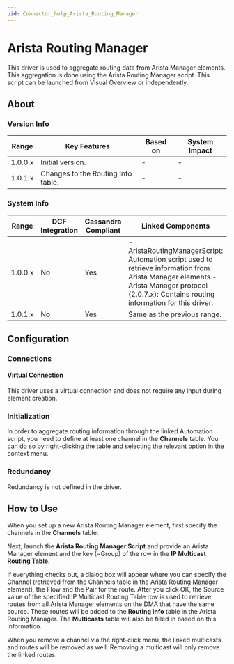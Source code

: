 ```yaml
---
uid: Connector_help_Arista_Routing_Manager
---
```


# Arista Routing Manager

This driver is used to aggregate routing data from Arista Manager elements. This aggregation is done using the Arista Routing Manager script. This script can be launched from Visual Overview or independently.

## About

### Version Info

| **Range** | **Key Features**                   | **Based on** | **System Impact** |
|-----------|------------------------------------|--------------|-------------------|
| 1.0.0.x   | Initial version.                   | \-           | \-                |
| 1.0.1.x   | Changes to the Routing Info table. | \-           | \-                |

### System Info

| **Range** | **DCF Integration** | **Cassandra Compliant** | **Linked Components**                                                                                                                                                                         | **Exported Components** |
|-----------|---------------------|-------------------------|-----------------------------------------------------------------------------------------------------------------------------------------------------------------------------------------------|-------------------------|
| 1.0.0.x   | No                  | Yes                     | \- AristaRoutingManagerScript: Automation script used to retrieve information from Arista Manager elements.- Arista Manager protocol (2.0.7.x): Contains routing information for this driver. | \-                      |
| 1.0.1.x   | No                  | Yes                     | Same as the previous range.                                                                                                                                                                   | \-                      |

## Configuration

### Connections

#### Virtual Connection

This driver uses a virtual connection and does not require any input during element creation.

### Initialization

In order to aggregate routing information through the linked Automation script, you need to define at least one channel in the **Channels** table. You can do so by right-clicking the table and selecting the relevant option in the context menu.

### Redundancy

Redundancy is not defined in the driver.

## How to Use

When you set up a new Arista Routing Manager element, first specify the channels in the **Channels** table.

Next, launch the **Arista Routing Manager Script** and provide an Arista Manager element and the key (=Group) of the row in the **IP Multicast Routing Table**.

If everything checks out, a dialog box will appear where you can specify the Channel (retrieved from the Channels table in the Arista Routing Manager element), the Flow and the Pair for the route. After you click OK, the Source value of the specified IP Multicast Routing Table row is used to retrieve routes from all Arista Manager elements on the DMA that have the same source. These routes will be added to the **Routing Info** table in the Arista Routing Manager. The **Multicasts** table will also be filled in based on this information.

When you remove a channel via the right-click menu, the linked multicasts and routes will be removed as well. Removing a multicast will only remove the linked routes.
